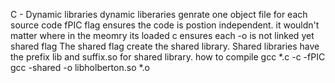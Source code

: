 C - Dynamic libraries
dynamic liberaries
genrate one object file for each source code
fPIC flag ensures the code is postion independent. it wouldn't matter where in the meomry its loaded
c ensures each -o is not linked yet
shared flag The shared flag create the shared library. Shared libraries have the prefix lib and suffix.so for shared library.
how to compile
gcc *.c -c -fPIC
gcc -shared -o libholberton.so *.o
